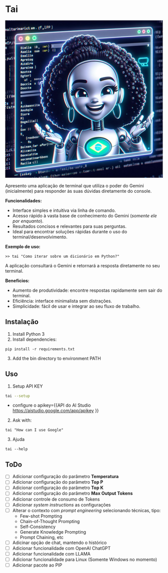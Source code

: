 # Tai 
![](assets/tai_img_capa.jpg)

Apresento uma aplicação de terminal que utiliza o poder do Gemini (inicialmente) para responder às suas dúvidas diretamente do console.

**Funcionalidades:**

* Interface simples e intuitiva via linha de comando.
* Acesso rápido à vasta base de conhecimento do Gemini (_somente ele por enquanto_).
* Resultados concisos e relevantes para suas perguntas.
* Ideal para encontrar soluções rápidas durante o uso do terminal/desenvolvimento.

**Exemplo de uso:**

```
>> tai "Como iterar sobre um dicionário em Python?"
```

A aplicação consultará o Gemini e retornará a resposta diretamente no seu terminal.

**Benefícios:**

* Aumento de produtividade: encontre respostas rapidamente sem sair do terminal.
* Eficiência: interface minimalista sem distrações.
* Simplicidade: fácil de usar e integrar ao seu fluxo de trabalho.


## Instalação

1. Install Python 3
2. Install dependencies:
```
pip install -r requirements.txt
```
3. Add the bin directory to environment PATH

## Uso

1. Setup API KEY
```bash
tai --setup
```

* configure o apikey={{API do AI Studio <https://aistudio.google.com/app/apikey> }}

2. Ask with:
```
tai "How can I use Google"
```

3. Ajuda
```
tai --help
```

## ToDo
- [ ] Adicionar configuração do parâmetro **Temperatura**
- [ ] Adicionar configuração do parâmetro **Top P**
- [ ] Adicionar configuração do parâmetro **Top K**
- [ ] Adicionar configuração do parâmetro **Max Output Tokens**
- [ ] Adicionar controle de consumo de Tokens
- [ ] Adicionar _system instructions_ as configurações
- [ ] Alterar o contexto com _prompt engineering_ selecionando técnicas, tipo:
    * Few-shot Prompting
    * Chain-of-Thought Prompting
    * Self-Consistency
    * Generate Knowledge Prompting
    * Prompt Chaining, etc
- [ ] Adicinar opção de chat, mantendo o histórico
- [ ] Adicionar funcionalidade com OpenAI ChatGPT
- [ ] Adicionar funcionalidade com LLAMA
- [ ] Adicionar funcionalidade para Linux (Somente Windows no momento)
- [ ] Adicionar pacote ao PIP
